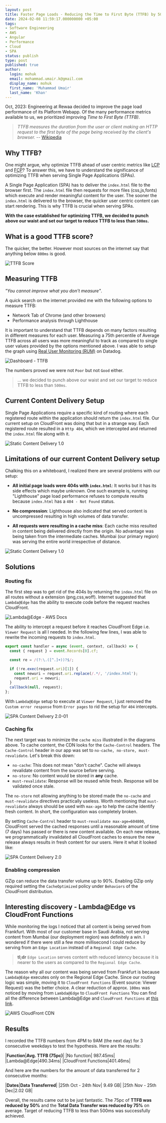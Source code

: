 ```yaml
---
layout: post
title: Faster Page Loads - Reducing the Time to First Byte (TTFB) by 50%
date: 2024-02-08 11:59:17.000000000 +05:00
tags:
- Software Engineering
- AWS
- Angular
- Performance
- Cloud
- SPA
status: publish
type: post
published: true
author:
  login: mohuk
  email: mohammad.umair.k@gmail.com
  display_name: mohuk
  first_name: 'Muhammad Umair'
  last_name: 'Khan'
---
```

Oct, 2023: Engineering at Rewaa decided to improve the page load performance of its Platform Webapp. Of the many performance metrics available to us, we prioritized improving *Time to First Byte (TTFB)*. 

> *TTFB measures the duration from the user or client making an HTTP request to the first byte of the page being received by the client's browser.* -- [Wikipedia](https://en.wikipedia.org/wiki/Time_to_first_byte#) 

## Why TTFB?
One might argue, why optimize TTFB ahead of user centric metrics like [LCP](https://web.dev/articles/lcp) and [FCP](https://web.dev/articles/fcp)? To answer this, we have to understand the significance of optimizing TTFB when serving Single Page Applications (SPAs).

A Single Page Application (SPA) has to deliver the `index.html` file to the browser first. The `index.html` file then requests for more files (css,js,fonts) which execute and render meaningful content for the user. The sooner the `index.html` is delivered to the browser, the quicker user centric content can start rendering. This is why TTFB is crucial when serving SPAs.

**With the case established for optimizing TTFB, we decided to punch above our waist and set our target to reduce TTFB to less than `500ms`.**

## What is a good TTFB score?
The quicker, the better. However most sources on the internet say that anything below `800ms` is good.

![TTFB Score](/assets/img/2024-02-08-img-01.png)

## Measuring TTFB

*"You cannot improve what you don't measure"*.

A quick search on the internet provided me with the following options to measure TTFB:
- Network Tab of Chrome (and other browsers)
- Performance analysis through Lighthouse

It is important to understand that TTFB depends on many factors resulting in different measures for each user. Measuring a 75th percentile of Average TTFB across all users was more meaningful to track as compared to single user values provided by the options mentioned above. I was able to setup the graph using [Real User Monitoring (RUM)](https://docs.datadoghq.com/real_user_monitoring/) on Datadog.

![Dashboard - TTFB](/assets/img/2024-02-08-img-03.png)

The numbers proved we were not `Poor` but not `Good` either.

> ... we decided to punch above our waist and set our target to reduce TTFB to less than `500ms`.

## Current Content Delivery Setup
Single Page Applications require a specific kind of routing where each registered route within the application should return the `index.html` file. Our current setup on CloudFront was doing that but in a strange way. Each registered route resulted in a `Http 404`, which we intercepted and returned the `index.html` file along with it.

![Static Content Delivery 1.0](/assets/img/2024-02-08-img-04.png)

## Limitations of our current Content Delivery setup

Chalking this on a whiteboard, I realized there are several problems with our setup:

- **All initial page loads were 404s with `index.html`**: It works but it has its side effects which maybe unknown. One such example is, running "Lighthouse" page load performance refuses to compute results because `index.html` has a `404 - Not Found` status.

- **No compression**: Lighthouse also indicated that served content is uncompressed resulting in high volumes of data transfer.

- **All requests were resulting in a cache miss**: Each cache miss resulted in content being delivered directly from the origin. No advantage was being taken from the intermediate caches. Mumbai (our primary region) was serving the entire world irrespective of distance.

![Static Content Delivery 1.0](/assets/img/2024-02-08-img-05.png)

## Solutions

### Routing fix
The first step was to get rid of the 404s by returning the `index.html` file on all routes without a extension (png,css,woff). Internet suggested that `Lambda@Edge` has the ability to execute code before the request reaches CloudFront. 

![Lambda@Edge - AWS Docs](/assets/img/2024-02-08-img-06.png)

The ability to intercept a request before it reaches CloudFront Edge i.e. `Viewer Request` is all I needed. In the following few lines, I was able to rewrite the incoming requests to `index.html`.

```javascript
export const handler = async (event, context, callback) => {
  const { request } = event.Records[0].cf;

  const re = /(?:\.([^.]+))?$/;

  if (!re.exec(request.uri)[1]) {
    const newuri = request.uri.replace(/.*/, '/index.html');
    request.uri = newuri;
  }
  callback(null, request);
};
```

With `Lambda@Edge` setup to execute at `Viewer Request`, I just removed the `Custom error response` from `Error pages` to rid the setup for `404` intercepts.

![SPA Content Delivery 2.0-01](/assets/img/2024-02-08-img-07.png)

### Caching fix
The next target was to minimize the `cache miss` illustrated in the diagrams above. To cache content, the CDN looks for the `Cache-Control` headers. The `Cache-Control` header in our app was set to `no-cache, no-store, must-revalidate`. Let's break this down:
- `no-cache`: This does not mean "don't cache". Cache will always revalidate content from the source before serving.
- `no-store`: No content would be stored in **any** cache.
- `must-revalidate`: Response will be reused while fresh. Response will be validated once stale.

The `no-store` not allowing anything to be stored made the `no-cache` and `must-revalidate` directives practically useless. Worth mentioning that `must-revalidate` always should be used with `max-age` to help the cache identify fresh content. In short, the configuration was completely broken. 

By setting `Cache-Control` header to `must-revalidate max-age=604800`, CloudFront served the cached responses until a reasonable amount of time (7 days) has passed or there is new content available. On each new release, we programmatically invalidated all CloudFront caches to ensure the new release always results in fresh content for our users. Here it what it looked like:

![SPA Content Delivery 2.0](/assets/img/2024-02-08-img-08.png)

### Enabling compression
GZip can reduce the data transfer volume up to 90%. Enabling GZip only required setting the `CacheOptimized` policy under `Behaviors` of the CloudFront distribution.

## Interesting discovery - Lambda@Edge vs CloudFront Functions
While monitoring the logs I noticed that all content is being served from Frankfurt. With most of our customer base in Saudi Arabia, not serving content from Mumbai (our deployment region) was definitely a win. I wondered if there were still a few more millisecond I could reduce by serving from an `Edge Location` instead of a `Regional Edge Cache`.

> **tl;dr** `Edge Location` serves content with reduced latency because it is nearer to the users as compared to the `Regional Edge Cache`.

The reason why all our content was being served from Frankfurt is because `Lambda@Edge` executes only on the Regional Edge Cache. Since our routing logic was simple, moving it to `CloudFront Functions` (Event source: Viewer Request) was the better choice. A clear reduction of approx. `100ms` was noticed by moving from `Lambda@Edge` to `CloudFront Functions` You can find all the difference between Lambda@Edge and `CloudFront Functions` at [this link](https://docs.aws.amazon.com/AmazonCloudFront/latest/DeveloperGuide/edge-functions-choosing.html).

![AWS CloudFront CDN](/assets/img/2024-02-08-img-09.png)

## Results
I recorded the TTFB numbers from 4PM to 9AM (the next day) for 3 consecutive weekdays to test the hypothesis. Here are the results:

|**Function**|**Avg. TTFB (75pc)**|
|No function| 987.45ms|
|Lambda@Edge|490.34ms|
|CloudFront Functions|401.46ms|

And here are the numbers for the amount of data transferred for 2 consecutive months:

|**Dates**|**Data Transferred**|
|25th Oct - 24th Nov| 9.49 GB|
|25th Nov - 25th Dec|2.02 GB|

Overall, the results came out to be just fantastic. The 75pc of **TTFB was reduced by 50%** and the **Total Data Transfer was reduced by 75%** on average. Target of reducing TTFB to less than 500ms was successfully achieved.